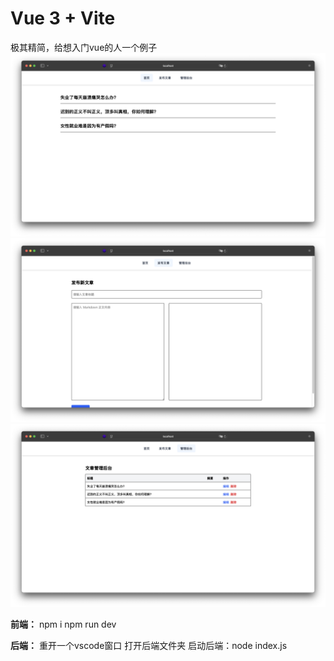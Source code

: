 # Vue 3 + Vite

极其精简，给想入门vue的人一个例子
![alt text](image.png)
![alt text](image-1.png)
![alt text](image-2.png)

**前端：**
npm i
npm run dev

**后端：**
重开一个vscode窗口
打开后端文件夹
启动后端：node index.js